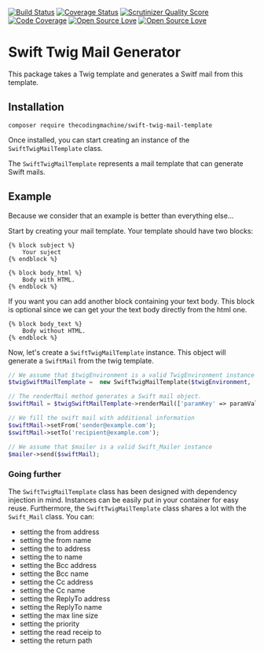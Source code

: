 [![Build Status](https://travis-ci.org/thecodingmachine/swift-twig-mail-template.svg?branch=5.0)](https://travis-ci.org/thecodingmachine/swift-twig-mail-template)
[![Coverage Status](https://coveralls.io/repos/thecodingmachine/swift-twig-mail-template/badge.svg?branch=5.0&service=github)](https://coveralls.io/github/thecodingmachine/swift-twig-mail-template?branch=5.0)
[![Scrutinizer Quality Score](https://scrutinizer-ci.com/g/thecodingmachine/swift-twig-mail-template/badges/quality-score.png?b=5.0)](https://scrutinizer-ci.com/g/thecodingmachine/swift-twig-mail-template?b=5.0)
[![Code Coverage](https://scrutinizer-ci.com/g/thecodingmachine/swift-twig-mail-template/badges/coverage.png?branch=5.0)](https://scrutinizer-ci.com/g/thecodingmachine/swift-twig-mail-template?b=5.0)
[![Open Source Love](https://badges.frapsoft.com/os/v1/open-source.svg?v=102)](https://github.com/ellerbrock/open-source-badge/)
[![Open Source Love](https://badges.frapsoft.com/os/mit/mit.svg?v=102)](https://github.com/ellerbrock/open-source-badge/)

# Swift Twig Mail Generator

This package takes a Twig template and generates a Switf mail from this template.

## Installation

```
composer require thecodingmachine/swift-twig-mail-template
```

Once installed, you can start creating an instance of the `SwiftTwigMailTemplate` class.

The `SwiftTwigMailTemplate` represents a mail template that can generate Swift mails.

## Example

Because we consider that an example is better than everything else...

Start by creating your mail template. Your template should have two blocks:

```twig
{% block subject %}
    Your suject
{% endblock %}

{% block body_html %}
    Body with HTML.
{% endblock %}
```

If you want you can add another block containing your text body. This block is optional since we can get your the text body directly from the html one.

```twig
{% block body_text %}
    Body without HTML.
{% endblock %}
```

Now, let's create a `SwiftTwigMailTemplate` instance. This object will generate a `SwiftMail` from the twig template.

```php
// We assume that $twigEnvironment is a valid TwigEnvironment instance
$twigSwiftMailTemplate =  new SwiftTwigMailTemplate($twigEnvironment, 'path/to/template.twig');

// The renderMail method generates a Swift mail object.
$swiftMail = $twigSwiftMailTemplate->renderMail(['paramKey' => paramValue]);

// We fill the swift mail with additional information
$swiftMail->setFrom('sender@example.com');
$swiftMail->setTo('recipient@example.com');

// We assume that $mailer is a valid Swift_Mailer instance
$mailer->send($swiftMail);
```

### Going further

The `SwiftTwigMailTemplate` class has been designed with dependency injection in mind. Instances can be easily put in your container for easy reuse.
Furthermore, the `SwiftTwigMailTemplate` class shares a lot with the `Swift_Mail` class. You can:

* setting the from address 
* setting the from name 
* setting the to address 
* setting the to name 
* setting the Bcc address 
* setting the Bcc name 
* setting the Cc address 
* setting the Cc name 
* setting the ReplyTo address 
* setting the ReplyTo name 
* setting the max line size
* setting the priority
* setting the read receip to
* setting the return path

